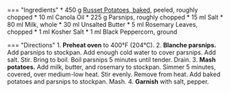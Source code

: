 === "Ingredients"
    * 450 g [Russet Potatoes, baked](baked-potato.md), peeled, roughly chopped
    * 10 ml Canola Oil
    * 225 g Parsnips, roughly chopped
    * 15 ml Salt
    * 80 ml Milk, whole
    * 30 ml Unsalted Butter
    * 5 ml Rosemary Leaves, chopped
    * 1 ml Kosher Salt
    * 1 ml Black Peppercorn, ground

=== "Directions"
    1. **Preheat oven** to 400°F (204°C).
    2. **Blanche parsnips.** Add parsnips to stockpan. Add enough cold water to cover parsnips. Add salt. Stir. Bring to boil. Boil parsnips 5 minutes until tender. Drain.
    3. **Mash potatoes.** Add milk, butter, and rosemary to stockpan. Simmer 5 minutes, covered, over medium-low heat. Stir evenly. Remove from heat. Add baked potatoes and parsnips to stockpan. Mash.
    4. **Garnish** with salt, pepper.

